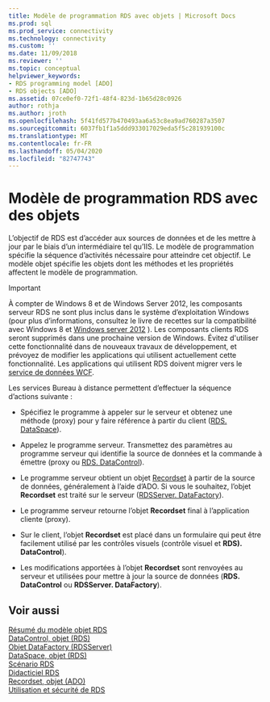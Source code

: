 ```yaml
---
title: Modèle de programmation RDS avec objets | Microsoft Docs
ms.prod: sql
ms.prod_service: connectivity
ms.technology: connectivity
ms.custom: ''
ms.date: 11/09/2018
ms.reviewer: ''
ms.topic: conceptual
helpviewer_keywords:
- RDS programming model [ADO]
- RDS objects [ADO]
ms.assetid: 07ce0ef0-72f1-48f4-823d-1b65d28c0926
author: rothja
ms.author: jroth
ms.openlocfilehash: 5f41fd577b470493aa6a53c8ea9ad760287a3507
ms.sourcegitcommit: 6037fb1f1a5ddd933017029eda5f5c281939100c
ms.translationtype: MT
ms.contentlocale: fr-FR
ms.lasthandoff: 05/04/2020
ms.locfileid: "82747743"
---
```

# <a name="rds-programming-model-with-objects"></a>Modèle de programmation RDS avec des objets
L’objectif de RDS est d’accéder aux sources de données et de les mettre à jour par le biais d’un intermédiaire tel qu’IIS. Le modèle de programmation spécifie la séquence d’activités nécessaire pour atteindre cet objectif. Le modèle objet spécifie les objets dont les méthodes et les propriétés affectent le modèle de programmation.  
  
> [!IMPORTANT]
>  À compter de Windows 8 et de Windows Server 2012, les composants serveur RDS ne sont plus inclus dans le système d’exploitation Windows (pour plus d’informations, consultez le livre de recettes sur la compatibilité avec Windows 8 et [Windows server 2012](https://www.microsoft.com/download/details.aspx?id=27416) ). Les composants clients RDS seront supprimés dans une prochaine version de Windows. Évitez d'utiliser cette fonctionnalité dans de nouveaux travaux de développement, et prévoyez de modifier les applications qui utilisent actuellement cette fonctionnalité. Les applications qui utilisent RDS doivent migrer vers le [service de données WCF](https://go.microsoft.com/fwlink/?LinkId=199565).  
  
 Les services Bureau à distance permettent d’effectuer la séquence d’actions suivante :  
  
-   Spécifiez le programme à appeler sur le serveur et obtenez une méthode (proxy) pour y faire référence à partir du client ([RDS. DataSpace](../../../ado/reference/rds-api/dataspace-object-rds.md)).  
  
-   Appelez le programme serveur. Transmettez des paramètres au programme serveur qui identifie la source de données et la commande à émettre (proxy ou [RDS. DataControl](../../../ado/reference/rds-api/datacontrol-object-rds.md)).  
  
-   Le programme serveur obtient un objet [Recordset](../../../ado/reference/ado-api/recordset-object-ado.md) à partir de la source de données, généralement à l’aide d’ADO. Si vous le souhaitez, l’objet **Recordset** est traité sur le serveur ([RDSServer. DataFactory](../../../ado/reference/rds-api/datafactory-object-rdsserver.md)).  
  
-   Le programme serveur retourne l’objet **Recordset** final à l’application cliente (proxy).  
  
-   Sur le client, l’objet **Recordset** est placé dans un formulaire qui peut être facilement utilisé par les contrôles visuels (contrôle visuel et **RDS). DataControl**).  
  
-   Les modifications apportées à l’objet **Recordset** sont renvoyées au serveur et utilisées pour mettre à jour la source de données (**RDS. DataControl** ou **RDSServer. DataFactory**).  
  
## <a name="see-also"></a>Voir aussi  
 [Résumé du modèle objet RDS](../../../ado/guide/remote-data-service/rds-object-model-summary.md)   
 [DataControl, objet (RDS)](../../../ado/reference/rds-api/datacontrol-object-rds.md)   
 [Objet DataFactory (RDSServer)](../../../ado/reference/rds-api/datafactory-object-rdsserver.md)   
 [DataSpace, objet (RDS)](../../../ado/reference/rds-api/dataspace-object-rds.md)   
 [Scénario RDS](../../../ado/guide/remote-data-service/rds-scenario.md)   
 [Didacticiel RDS](../../../ado/guide/remote-data-service/rds-tutorial.md)   
 [Recordset, objet (ADO)](../../../ado/reference/ado-api/recordset-object-ado.md)   
 [Utilisation et sécurité de RDS](../../../ado/guide/remote-data-service/rds-usage-and-security.md)


